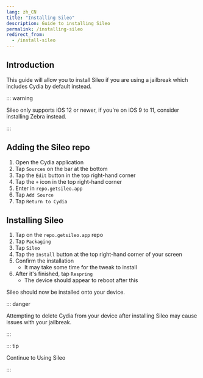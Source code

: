 ```yaml
---
lang: zh_CN
title: "Installing Sileo"
description: Guide to installing Sileo
permalink: /installing-sileo
redirect_from:
  - /install-sileo
---
```


## Introduction

This guide will allow you to install Sileo if you are using a jailbreak which includes Cydia by default instead.

::: warning

Sileo only supports iOS 12 or newer, if you're on iOS 9 to 11, consider <router-link to="/installing-zebra">installing Zebra</router-link> instead.

:::

## Adding the Sileo repo

1. Open the Cydia application
1. Tap `Sources` on the bar at the bottom
1. Tap the `Edit` button in the top right-hand corner
1. Tap the `+` icon in the top right-hand corner
1. Enter in `repo.getsileo.app`
1. Tap `Add Source`
1. Tap `Return to Cydia`

## Installing Sileo

1. Tap on the `repo.getsileo.app` repo
1. Tap `Packaging`
1. Tap `Sileo`
1. Tap the `Install` button at the top right-hand corner of your screen
1. Confirm the installation
    - It may take some time for the tweak to install
1. After it's finished, tap `Respring`
    - The device should appear to reboot after this

Sileo should now be installed onto your device.

::: danger

Attempting to delete Cydia from your device after installing Sileo may cause issues with your jailbreak.

:::

::: tip

Continue to <router-link to="/using-sileo">Using Sileo</router-link>

:::
